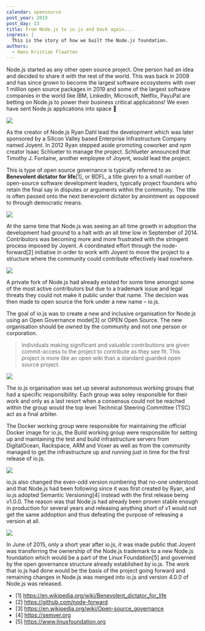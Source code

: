 ```yaml
---
calendar: opensource
post_year: 2019
post_day: 13
title: From Node.js to io.js and back again...
ingress: |
  This is the story of how we built the Node.js foundation.
authors:
  - Hans Kristian Flaatten
---
```

Node.js started as any other open source project. One person had an idea and
decided to share it with the rest of the world. This was back in 2009 and has
since grown to become the largest software ecosystems with over 1 million open
source packages in 2019 and some of the largest software companies in the world
like IBM, LinkedIn, Microsoft, Netflix, PayuPal are betting on Node.js to power
their business critical applications! We even have sent Node.js applications
into space 🚀

![](/assets/1-nodejs-timeline.jpeg)

As the creator of Node.js Ryan Dahl lead the development which was later
sponsored by a Silicon Valley based Enterprise Infrastructure Company named
Joyent. In 2012 Ryan stepped aside promoting coworker and _npm_ creator Isaac
Schlueter to manage the project. Schlueter announced that Timothy J. Fontaine,
another employee of Joyent, would lead the project.

This is type of open source governance is typically referred to as **Benevolent
dictator for life**\[1], or BDFL, a title given to a small number of open-source
software development leaders, typically project founders who retain the final
say in disputes or arguments within the community. The title is often passed
onto the next benevolent dictator by anointment as opposed to through democratic
means.

![](/assets/2-nodejs-growth.jpeg)

At the same time that Node.js was seeing an all time growth in adoption the
development had ground to a halt with an all time low in September of 2014.
Contributors was becoming more and more frustrated with the stringent process
imposed by Joyent. A coordinated effort through the node-forward\[2] initiative
in order to work with Joyent to move the project to a structure where the
community could contribute effectively lead nowhere.

![](/assets/3-iojs-logos.jpeg)

A private fork of Node.js had already existed for some time amongst some of the
most active contributors but due to a trademark issue and legal threats they
could not make it public under that name. The decision was then made to open
source the fork under a new name – io.js.

The goal of io.js was to create a new and inclusive organisation for Node.js
using an Open Governance model\[3] or OPEN Open Source. The new organisation
should be owned by the community and not one person or corporation.

> Individuals making significant and valuable contributions are given
> commit-access to the project to contribute as they see fit. This project is
> more like an open wiki than a standard guarded open source project.

![](/assets/4-iojs-org.jpeg)

The io.js organisation was set up several autonomous working groups that had a
specific responsibility. Each group was soley responsible for their work and
only as a last resort when a consensus could not be reached within the group
would the top level Technical Steering Committee (TSC) act as a final arbiter.

The Docker working group were responsible for maintaining the official Docker
image for io.js, the Build working group were responsible for setting up and
maintaining the test and build infrastructure servers from DigitalOcean,
Rackspace, ARM and Voxer as well as from the community managed to get the
infrastructure up and running just in time for the first release of io.js.

![](/assets/5-iojs-timeline.jpeg)

io.js also changed the even-odd version numbering that no-one understood and
that Node.js had been following since it was first created by Ryan, and io.js
adopted Semantic Versioning\[4] instead with the first release being v1.0.0. The
reason was that Node.js had already been proven stable enough in production for
several years and releasing anything short of v1 would not get the same
addoption and thus defeating the purpose of releasing a version at all.

![](/assets/6-merge-timeline.jpeg)

In June of 2015, only a short year after io.js, it was made public that Joyent
was transferring the ownership of the Node.js trademark to a new Node.js
foundation which would be a part of the Linux Foundation\[5] and governed by the
open governance structure already established by io.js. The work that io.js had
done would be the basis of the project going forward and remaining changes in
Node.js was merged into io.js and version 4.0.0 of Node.js was released.

* \[1] <https://en.wikipedia.org/wiki/Benevolent_dictator_for_life>
* \[2] <https://github.com/node-forward>
* \[3] <https://en.wikipedia.org/wiki/Open-source_governance>
* \[4] <https://semver.org>
* \[5] <https://www.linuxfoundation.org>
